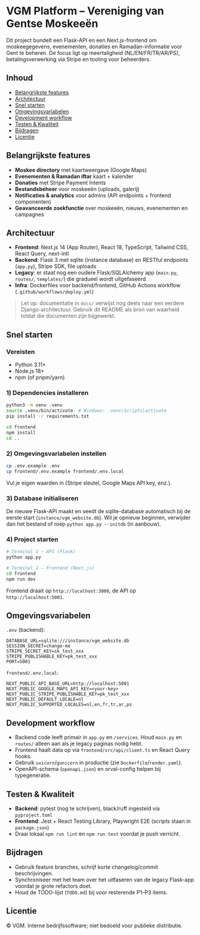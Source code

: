 # VGM Platform – Vereniging van Gentse Moskeeën

Dit project bundelt een Flask-API en een Next.js-frontend om moskeegegevens, evenementen, donaties en Ramadan-informatie voor Gent te beheren. De focus ligt op meertaligheid (NL/EN/FR/TR/AR/PS), betalingsverwerking via Stripe en tooling voor beheerders.

## Inhoud
- [Belangrijkste features](#belangrijkste-features)
- [Architectuur](#architectuur)
- [Snel starten](#snel-starten)
- [Omgevingsvariabelen](#omgevingsvariabelen)
- [Development workflow](#development-workflow)
- [Testen & Kwaliteit](#testen--kwaliteit)
- [Bijdragen](#bijdragen)
- [Licentie](#licentie)

## Belangrijkste features
- **Moskee directory** met kaartweergave (Google Maps)
- **Evenementen & Ramadan iftar** kaart + kalender
- **Donaties** met Stripe Payment Intents
- **Bestandsbeheer** voor moskeeën (uploads, galerij)
- **Notificaties & analytics** voor admins (API endpoints + frontend componenten)
- **Geavanceerde zoekfunctie** over moskeeën, nieuws, evenementen en campagnes

## Architectuur
- **Frontend**: Next.js 14 (App Router), React 18, TypeScript, Tailwind CSS, React Query, next-intl
- **Backend**: Flask 3 met sqlite (instance database) en RESTful endpoints (`app.py`), Stripe SDK, file uploads
- **Legacy**: er staat nog een oudere Flask/SQLAlchemy app (`main.py`, `routes/`, `templates/`) die gradueel wordt uitgefaseerd
- **Infra**: Dockerfiles voor backend/frontend, GitHub Actions workflow (`.github/workflows/deploy.yml`)

> Let op: documentatie in `docs/` verwijst nog deels naar een eerdere Django-architectuur. Gebruik dit README als bron van waarheid totdat die documenten zijn bijgewerkt.

## Snel starten

### Vereisten
- Python 3.11+
- Node.js 18+
- npm (of pnpm/yarn)

### 1) Dependencies installeren
```bash
python3 -m venv .venv
source .venv/bin/activate  # Windows: .venv\Scripts\activate
pip install -r requirements.txt

cd frontend
npm install
cd ..
```

### 2) Omgevingsvariabelen instellen
```bash
cp .env.example .env
cp frontend/.env.example frontend/.env.local
```
Vul je eigen waarden in (Stripe sleutel, Google Maps API key, enz.).

### 3) Database initialiseren
De nieuwe Flask-API maakt en seedt de sqlite-database automatisch bij de eerste start (`instance/vgm_website.db`). Wil je opnieuw beginnen, verwijder dan het bestand of roep `python app.py --initdb` (in aanbouw).

### 4) Project starten
```bash
# Terminal 1 – API (Flask)
python app.py

# Terminal 2 – Frontend (Next.js)
cd frontend
npm run dev
```
Frontend draait op `http://localhost:3000`, de API op `http://localhost:5001`.

## Omgevingsvariabelen

`.env` (backend):
```
DATABASE_URL=sqlite:///instance/vgm_website.db
SESSION_SECRET=change-me
STRIPE_SECRET_KEY=sk_test_xxx
STRIPE_PUBLISHABLE_KEY=pk_test_xxx
PORT=5001
```

`frontend/.env.local`:
```
NEXT_PUBLIC_API_BASE_URL=http://localhost:5001
NEXT_PUBLIC_GOOGLE_MAPS_API_KEY=<your-key>
NEXT_PUBLIC_STRIPE_PUBLISHABLE_KEY=pk_test_xxx
NEXT_PUBLIC_DEFAULT_LOCALE=nl
NEXT_PUBLIC_SUPPORTED_LOCALES=nl,en,fr,tr,ar,ps
```

## Development workflow
- Backend code leeft primair in `app.py` en `/services`. Houd `main.py` en `routes/` alleen aan als je legacy paginas nodig hebt.
- Frontend haalt data op via `frontend/src/api/client.ts` en React Query hooks.
- Gebruik `uvicorn`/`gunicorn` in productie (zie `Dockerfile`/`render.yaml`).
- OpenAPI-schema (`openapi.json`) en orval-config helpen bij typegeneratie.

## Testen & Kwaliteit
- **Backend**: pytest (nog te schrijven), black/ruff ingesteld via `pyproject.toml`
- **Frontend**: Jest + React Testing Library, Playwright E2E (scripts staan in `package.json`)
- Draai lokaal `npm run lint` en `npm run test` voordat je push verricht.

## Bijdragen
- Gebruik feature branches, schrijf korte changelog/commit beschrijvingen.
- Synchroniseer met het team over het uitfaseren van de legacy Flask-app voordat je grote refactors doet.
- Houd de TODO-lijst (`TODO.md`) bij voor resterende P1–P3 items.

## Licentie

© VGM. Interne bedrijfssoftware; niet bedoeld voor publieke distributie.
